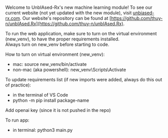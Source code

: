 Welcome to UnbIAsed-Rx's new machine learning module! To see our current website (not yet updated with the new module), visit [unbiased-rx.com](http://unbiased-rx.com). Our website's repository can be found at [https://github.com/thuy-n/unbIAsed.Rx](https://github.com/thuy-n/unbIAsed.Rx).

To run the web application, make sure to turn on the virtual environment (new_venv), to have the proper requirements installed. <br>
Always turn on new_venv before starting to code.<br>

How to turn on virtual environment (new_venv):
- mac: source new_venv/bin/activate
- non-mac (aka powershell): new_venv\Scripts\Activate

To update requirements list (if new imports were added, always do this out of practice):
- in the terminal of VS Code
- python -m pip install package-name

Add openai key (since it is not pushed in the repo)

To run app:
- in terminal: python3 main.py


